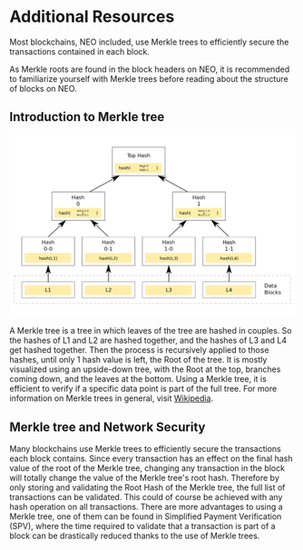 # Additional Resources

Most blockchains, NEO included, use Merkle trees to efficiently secure the transactions contained in each block. 

As Merkle roots are found in the block headers on NEO, it is recommended to familiarize yourself with Merkle trees before reading about the structure of blocks on NEO. 

## Introduction to Merkle tree

![Merkle tree](merkle-tree.png)

A Merkle tree is a tree in which leaves of the tree are hashed in couples. So the hashes of L1 and L2 are hashed together, and the hashes of L3 and L4 get hashed together. Then the process is recursively applied to those hashes, until only 1 hash value is left, the Root of the tree. It is mostly visualized using an upside-down tree, with the Root at the top, branches coming down, and the leaves at the bottom. Using a Merkle tree, it is efficient to verify if a specific data point is part of the full tree. For more information on Merkle trees in general, visit [Wikipedia](https://en.wikipedia.org/wiki/Merkle_tree).

## Merkle tree and Network Security

Many blockchains use Merkle trees to efficiently secure the transactions each block contains. Since every transaction has an effect on the final hash value of the root of the Merkle tree, changing any transaction in the block will totally change the value of the Merkle tree's root hash. Therefore by only storing and validating the Root Hash of the Merkle tree, the full list of transactions can be validated. This could of course be achieved with any hash operation on all transactions. There are more advantages to using a Merkle tree, one of them can be found in Simplified Payment Verification (SPV), where the time required to validate that a transaction is part of a block can be drastically reduced thanks to the use of Merkle trees.

